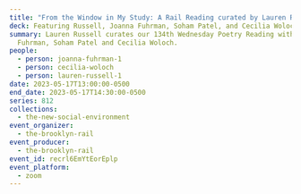 ```yaml
---
title: "From the Window in My Study: A Rail Reading curated by Lauren Russell"
deck: Featuring Russell, Joanna Fuhrman, Soham Patel, and Cecilia Woloch
summary: Lauren Russell curates our 134th Wednesday Poetry Reading with Joanna
  Fuhrman, Soham Patel and Cecilia Woloch.
people:
  - person: joanna-fuhrman-1
  - person: cecilia-woloch
  - person: lauren-russell-1
date: 2023-05-17T13:00:00-0500
end_date: 2023-05-17T14:30:00-0500
series: 812
collections:
  - the-new-social-environment
event_organizer:
  - the-brooklyn-rail
event_producer:
  - the-brooklyn-rail
event_id: recrl6EmYtEorEplp
event_platform:
  - zoom
---
```

